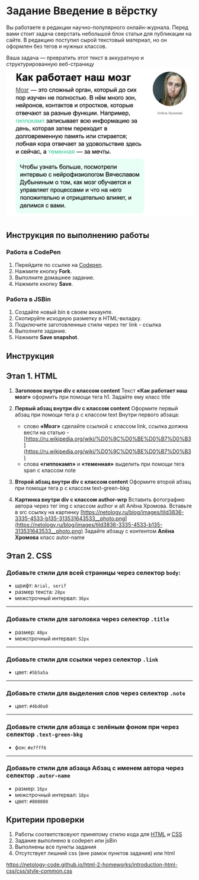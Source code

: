# Задание Введение в вёрстку

Вы работаете в редакции научно-популярного онлайн-журнала. Перед вами стоит задача сверстать небольшой блок статьи для публикации на сайте. В редакцию поступил сырой текстовый материал, но он оформлен без тегов и нужных классов.

Ваша задача — превратить этот текст в аккуратную и структурированную веб-страницу
![пример](./img/task-1.png)

## Инструкция по выполнению работы

### Работа в CodePen
1. Перейдите по ссылке на [Codepen](https://codepen.io/Netology/pen/KwdjGoy).
2. Нажмите кнопку **Fork**.
3. Выполните домашнее задание.
4. Нажмите кнопку **Save**.

### Работа в JSBin
1. Создайте новый bin в своем аккаунте.
2. Скопируйте исходную разметку в HTML-вкладку.
3. Подключите заготовленные стили через тег link - ссылка
4. Выполните задание.
5. Нажмите **Save snapshot**.

## Инструкция

## Этап 1. HTML

1. **Заголовок внутри div с классом content**
  Текст **«Как работает наш мозг»** оформить при помощи тега h1. Задайте ему класс title

2. **Первый абзац внутри div с классом content**
  Оформите первый абзац при помощи тега p с классом text
  Внутри первого абзаца:
    - слово **«Мозг»** сделайте ссылкой с классом link, ссылка должна вести на статью -[https://ru.wikipedia.org/wiki/%D0%9C%D0%BE%D0%B7%D0%B3](https://ru.wikipedia.org/wiki/%D0%9C%D0%BE%D0%B7%D0%B3)
    - слова **«гиппокамп»** и **«теменная»** выделить при помощи тега span с классом note

3. **Второй абзац внутри div с классом content**
  Оформите второй абзац при помощи тега p с классом text-green-bkg

4. **Картинка внутри div с классом author-wrp**
    Вставить фотографию автора через тег img с классом author и alt Алёна Хромова. Вставьте в src ссылку на картинку [https://netology.ru/blog/images/tild3836-3335-4533-b135-313531643533__photo.png](https://netology.ru/blog/images/tild3836-3335-4533-b135-313531643533__photo.png)
    Задайте абзацу с контентом **Алёна Хромова** класс autor-name
   
## Этап 2. CSS

### Добавьте стили для всей страницы через селектор `body`:
- шрифт: `Arial, serif`
- размер текста: `28px`
- межстрочный интервал: `36px`

---

### Добавьте стили для заголовка через селектор `.title`
- размер: `48px`
- межстрочный интервал: `52px`

---

### Добавьте стили для ссылки через селектор `.link`
- цвет: `#5b5a5a`

---

### Добавьте стили для выделения слов через селектор `.note`
- цвет: `#4bd0a0`

---

### Добавьте стили для абзаца с зелёным фоном при через селектор `.text-green-bkg`
- фон: `#e7fff6`

---

### Добавьте стили для абзаца  Абзац c именем автора через селектор `.autor-name`
- размер: `16px`
- межстрочный интервал: `18px`
- цвет: `#808080`

## Критерии проверки
1.  Работы соответствовуют принятому стилю кода для [HTML](https://github.com/netology-code/codestyle/tree/master/html) и [CSS](https://github.com/netology-code/codestyle/tree/master/css)
2. Задание выполнено в codepen или jsBin
3. Выполнены все пункты задания
4. Отсутствует лишний css (вне рамок пунктов задания) или html


https://netology-code.github.io/html-2-homeworks/introduction-html-css/css/style-common.css
